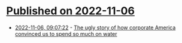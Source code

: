 # [Published on 2022-11-06](index.md)

* [2022-11-06, 09:07:22](https://news.ycombinator.com/item?id=33490635) - [The ugly story of how corporate America convinced us to spend so much on water](https://www.vox.com/the-goods/23433132/best-bottled-water-is-tap-environment-health)
